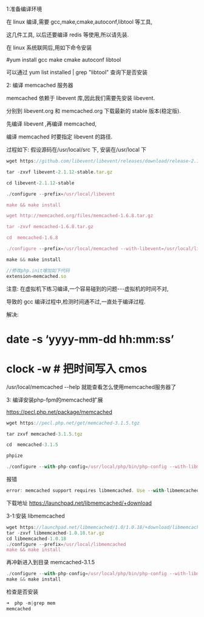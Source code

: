 1:准备编译环境

在 linux 编译,需要 gcc,make,cmake,autoconf,libtool 等工具,

这几件工具, 以后还要编译 redis 等使用,所以请先装.

在 linux 系统联网后,用如下命令安装

#yum install gcc make cmake autoconf libtool



可以通过 yum list installed | grep "libtool" 查询下是否安装

2: 编译 memcached 服务器

memcached 依赖于 libevent 库,因此我们需要先安装 libevent.

分别到 libevent.org 和 memcached.org 下载最新的 stable 版本(稳定版).

先编译 libevent ,再编译 memcached,

编译 memcached 时要指定 libevent 的路径.

过程如下: 假设源码在/usr/local/src 下, 安装在/usr/local 下



```javascript
wget https://github.com/libevent/libevent/releases/download/release-2.1.12-stable/libevent-2.1.12-stable.tar.gz

tar -zxvf libevent-2.1.12-stable.tar.gz

cd libevent-2.1.12-stable

./configure --prefix=/usr/local/libevent

make && make install

wget http://memcached.org/files/memcached-1.6.8.tar.gz

tar -zxvf memcached-1.6.8.tar.gz

cd  memcached-1.6.8

./configure --prefix=/usr/local/memcached --with-libevent=/usr/local/libevent

make && make install

//修改php.init增加如下代码
extension=memcached.so
```





注意: 在虚拟机下练习编译,一个容易碰到的问题---虚拟机的时间不对,

导致的 gcc 编译过程中,检测时间通不过,一直处于编译过程.

解决:

# date -s ‘yyyy-mm-dd hh:mm:ss’

# clock -w # 把时间写入 cmos



/usr/local/memcached --help 就能查看怎么使用memcached服务器了



3: 编译安装php-fpm的memcached扩展





https://pecl.php.net/package/memcached



```javascript
wget https://pecl.php.net/get/memcached-3.1.5.tgz

tar zxvf memcached-3.1.5.tgz

cd  memcached-3.1.5

phpize

./configure --with-php-config=/usr/local/php/bin/php-config --with-libmemcached-dir=/usr/local/libmemcached


```



报错



```javascript
error: memcached support requires libmemcached. Use --with-libmemcached-dir=<DIR> to specify the prefix where libmemcached headers and library are located
```





下载地址 https://launchpad.net/libmemcached/+download



3-1:安装 libmemcached

```javascript
wget https://launchpad.net/libmemcached/1.0/1.0.18/+download/libmemcached-1.0.18.tar.gz
tar -zxvf libmemcached-1.0.18.tar.gz
cd libmemcached-1.0.18
./configure --prefix=/usr/local/libmemcached
make && make install
```





再冲新进入到目录 memcached-3.1.5



```javascript
./configure --with-php-config=/usr/local/php/bin/php-config --with-libmemcached-dir=/usr/local/libmemcached
make && make install
```





检查是否安装 

```javascript
➜  php -m|grep mem
memcached
```

